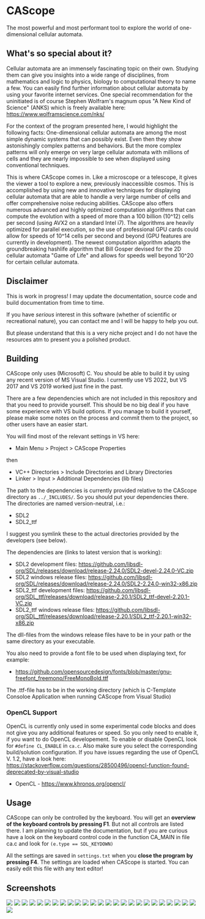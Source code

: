 # CAScope
The most powerful and most performant tool to explore the world of one-dimensional cellular automata.

## What's so special about it?
Cellular automata are an immensely fascinating topic on their own.
Studying them can give you insights into a wide range of disciplines, from mathematics and logic to physics, biology to computational theory to name a few.
You can easily find further information about cellular automata by using your favorite internet services.
One special recommendation for the uninitiated is of course Stephen Wolfram's magnum opus "A New Kind of Science" (ANKS) which is freely available here: https://www.wolframscience.com/nks/

For the context of the program presented here, I would highlight the following facts:
One-dimensional cellular automata are among the most simple dynamic systems that can possibly exist. Even then they show astonishingly complex patterns and behaviors.
But the more complex patterns will only emerge on very large cellular automata with millions of cells and they are nearly impossible to see when displayed using conventional techniques.

This is where CAScope comes in. Like a microscope or a telescope, it gives the viewer a tool to explore a new, previously inaccessible cosmos.
This is accomplished by using new and innovative techniques for displaying cellular automata that are able to handle a very large number of cells and offer comprehensive noise reducing abilities. CAScope also offers numerous advanced and highly optimized computation algorithms that can compute the evolution with a speed of more than a 100 billion (10^12) cells per second (using AVX2 on a standard Intel i7). The algorithms are heavily optimized for parallel execution, so the use of professional GPU cards could allow for speeds of 10^14 cells per second and beyond (GPU features are currently in development). The newest computation algorithm adapts the groundbreaking hashlife algorithm that Bill Gosper devised for the 2D cellular automata "Game of Life" and allows for speeds well beyond 10^20 for certain cellular automata.

## Disclaimer
This is work in progress!
I may update the documentation, source code and build documentation from time to time.

If you have _serious_ interest in this software (whether of scientific or recreational nature), you can contact me and I will be happy to help you out.

But please understand that this is a very niche project and I do not have the resources atm to present you a polished product.

## Building
CAScope only uses (Microsoft) C. You should be able to build it by using any recent version of MS Visual Studio. I currently use VS 2022, but VS 2017 and VS 2019 worked just fine in the past.

There are a few dependencies which are not included in this repository and that you need to provide yourself.
This should be no big deal if you have some experience with VS build options.
If you manage to build it yourself, please make some notes on the process and commit them to the project, so other users have an easier start.

You will find most of the relevant settings in VS here:
- Main Menu > Project > CAScope Properties

then

- VC++ Directories > Include Directories and Library Directories
- Linker > Input > Additional Dependencies (lib files)

The path to the dependencies is currently provided relative to the CAScope directory as `../_INCLUDES/`. So you should put your dependencies there. The directories are named version-neutral, i.e.:

- SDL2
- SDL2_ttf

I suggest you symlink these to the actual directories provided by the developers (see below).



The dependencies are (links to latest version that is working):
- SDL2 development files:         https://github.com/libsdl-org/SDL/releases/download/release-2.24.0/SDL2-devel-2.24.0-VC.zip
- SDL2 windows release files:     https://github.com/libsdl-org/SDL/releases/download/release-2.24.0/SDL2-2.24.0-win32-x86.zip
- SDL2_ttf development files:     https://github.com/libsdl-org/SDL_ttf/releases/download/release-2.20.1/SDL2_ttf-devel-2.20.1-VC.zip
- SDL2_ttf windows release files: https://github.com/libsdl-org/SDL_ttf/releases/download/release-2.20.1/SDL2_ttf-2.20.1-win32-x86.zip

The dll-files from the windows release files have to be in your path or the same directory as your executable.

You also need to provide a font file to be used when displaying text, for example:

- https://github.com/opensourcedesign/fonts/blob/master/gnu-freefont_freemono/FreeMonoBold.ttf
 
The .ttf-file has to be in the working directory (which is C-Template Consoloe Application when running CAScope from Visual Studio)

### OpenCL Support
  OpenCL is currently only used in some experimental code blocks and does not give you any additional features or speed. So you only need to enable it, if you want to do OpenCL developement.
  To enable or disable OpenCL look for `#define CL_ENABLE` in `ca.c`. Also make sure you select the corresponding build/solution configuration.
  If you have issues regarding the use of OpenCL V. 1.2, have a look here: https://stackoverflow.com/questions/28500496/opencl-function-found-deprecated-by-visual-studio
- OpenCL - https://www.khronos.org/opencl/

## Usage
CAScope can only be controlled by the keyboard.
You will get an **overview of the keyboard controls by pressing F1**.
But not all controls are listed there.
I am planning to update the documentation, but if you are curious have a look on the keyboard control code in the function CA_MAIN in file ca.c and look for `(e.type == SDL_KEYDOWN)`

All the settings are saved in `settings.txt` when you **close the program by pressing F4**. The settings are loaded when CAScope is started. You can easily edit this file with any text editor!

## Screenshots
![](screenshots/TS-3N-3%23-e4R-3019144G-1920SX.png)
![](screenshots/TS-3N-3%23-e4R-6234752G-1700SX.png)
![](screenshots/TS-3N-3%23-e4R-6260750G-1920SX.png)
![](screenshots/TS-3N-3%23-e4R-10168920G-1920SX.png)
![](screenshots/TS-3N-3%23-e4R-10170662G-1700SX.png)
![](screenshots/TS-3N-3%23-e4R-10894464G-1366SX.png)
![](screenshots/TS-3N-3%23-e4R-13789814G-1366SX.png)
![](screenshots/TS-3N-3%23-e4R-20999125G-1920SX.png)
![](screenshots/TS-3N-3%23-e4R-857353169G-1920SX.png)
![](screenshots/TS-3N-3%23-e7R-1027093G-500SX.png)
![](screenshots/TS-3N-4%23-3f0e5R-308631G-1366SX.png)
![](screenshots/TS-3N-4%23-6e93aR-35283G-1366SX.png)
![](screenshots/TS-3N-4%23-15dceR-2212619G-1267SX.png)
![](screenshots/TS-3N-4%23-471f6R-229852G-1366SX.png)
![](screenshots/TS-3N-4%23-471f6R-1015600G-1366SX.png)
![](screenshots/TS-3N-4%23-bb007R-2184189G-1366SX.png)
![](screenshots/TS3N4%23f45c4-1124.png)
![](screenshots/TS-3N-3%23-18aR-181390G-1920SX.png)
![](screenshots/TS-3N-3%23-56fR-2806362G-1700SX.png)
![](screenshots/TS3N3%2365-63067.png)
![](screenshots/TS3N3%2379f-107574.png)
![](screenshots/TS-3N-3%23-102R-404500G-1267SX.png)
![](screenshots/TS-3N-3%23-412R-21817637G-1821SX.png)
![](screenshots/TS-3N-3%23-60418bd26a0R-10947615G-1821SX.png)
![](screenshots/TS-3N-3%23-e4R-90435G-1920SX.png)
![](screenshots/TS-3N-3%23-e4R-640618G-1700SX.png)
